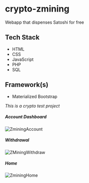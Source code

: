 # crypto-zmining
Webapp that dispenses Satoshi for free

## Tech Stack
- HTML
- CSS
- JavaScript
- PHP
- SQL

## Framework(s)
- Materialized Bootstrap


_This is a crypto test project_


##### Account Dashboard
![ZminingAccount](https://github.com/zyyqaengr/crypto-zmining/assets/139578757/bf1e06e1-a21a-4dad-8723-a27840d80024)


##### Withdrawal
![ZMiningWithdraw](https://github.com/zyyqaengr/crypto-zmining/assets/139578757/37b639d1-aa49-40ac-9bf3-4570211f6b29)

##### Home
![ZminingHome](https://github.com/zyyqaengr/crypto-zmining/assets/139578757/016fa0b7-8b52-4020-807c-43ad3bf2234b)

